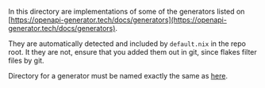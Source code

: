 In this directory are implementations of some of the generators listed on [https://openapi-generator.tech/docs/generators](https://openapi-generator.tech/docs/generators).

They are automatically detected and included by `default.nix` in the repo root. It they are not, ensure that you added them out in git, since flakes filter files by git.

Directory for a generator must be named exactly the same as [here](https://openapi-generator.tech/docs/generators).
